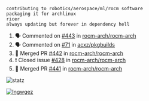 ```
contributing to robotics/aerospace/ml/rocm software
packaging it for archlinux
ricer
always updating but forever in dependency hell
```

<!--START_SECTION:activity-->
1. 🗣 Commented on [#443](https://github.com/rocm-arch/rocm-arch/issues/443) in [rocm-arch/rocm-arch](https://github.com/rocm-arch/rocm-arch)
2. 🗣 Commented on [#71](https://github.com/acxz/pkgbuilds/issues/71) in [acxz/pkgbuilds](https://github.com/acxz/pkgbuilds)
3. 🎉 Merged PR [#442](https://github.com/rocm-arch/rocm-arch/pull/442) in [rocm-arch/rocm-arch](https://github.com/rocm-arch/rocm-arch)
4. ❗️ Closed issue [#428](https://github.com/rocm-arch/rocm-arch/issues/428) in [rocm-arch/rocm-arch](https://github.com/rocm-arch/rocm-arch)
5. 🎉 Merged PR [#441](https://github.com/rocm-arch/rocm-arch/pull/441) in [rocm-arch/rocm-arch](https://github.com/rocm-arch/rocm-arch)
<!--END_SECTION:activity-->


![statz](https://github-readme-stats.vercel.app/api?username=acxz&include_all_commits=true&show_icons=true)

[![lngwgez](https://github-readme-stats.vercel.app/api/top-langs/?username=acxz&layout=compact)](https://github.com/acxz/github-readme-stats)


<!--
**acxz/acxz** is a ✨ _special_ ✨ repository because its `README.md` (this file) appears on your GitHub profile.

Here are some ideas to get you started:

- 🔭 I’m currently working on ...
- 🌱 I’m currently learning ...
- 👯 I’m looking to collaborate on ...
- 🤔 I’m looking for help with ...
- 💬 Ask me about ...
- 📫 How to reach me: ...
- 😄 Pronouns: ...
- ⚡ Fun fact: ...
-->
